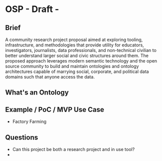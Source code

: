 # OSP - Draft -

## Brief

A community research project proposal aimed at exploring tooling, infrastructure, and methodologies that provide utility for educators, investigators, journalists, data professionals, and non-technical civilian to better understand larger social and civic structures around them. The proposed approach leverages modern semantic technology and the open source community to build and maintain ontologies and ontology architectures capable of marrying social, corporate, and political data domains such that anyone access the data. 

## What's an Ontology

## Example / PoC / MVP Use Case

- Factory Farming



## Questions
- Can this project be both a research project and in use tool?
- 
